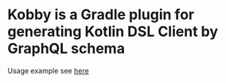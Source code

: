 # Kobby is a Gradle plugin for generating Kotlin DSL Client by GraphQL schema
Usage example see [here](https://github.com/ermadmi78/kobby-gradle-example)
